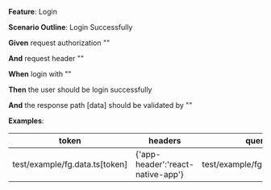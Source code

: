 **Feature**: Login

**Scenario Outline**: Login Successfully

  **Given** request authorization "<token>"

  **And** request header "<headers>"

  **When** login with "<queryRequest>"

  **Then** the user should be login successfully

  **And** the response path [data] should be validated by "<responseRule>"

  **Examples**:

| token | headers | queryRequest | responseRule |
| ----- | ------- | ------------ | ------------ |
| test/example/fg.data.ts[token] | {\'app-header\':\'react-native-app\'} | test/example/fg.data.ts[requestBody] | test/example/fg.data.ts[validateLoginRule] |

